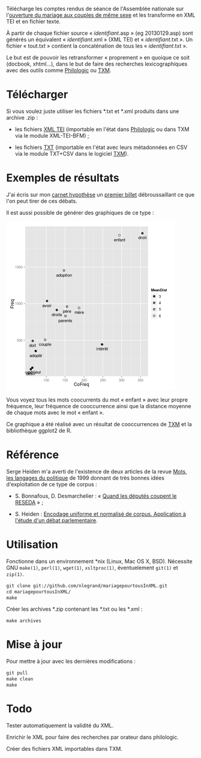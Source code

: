 Télécharge les comptes rendus de séance de l'Assemblée nationale sur
l'[ouverture du mariage aux couples de même
sexe](http://www.assemblee-nationale.fr/14/dossiers/mariage_personnes_meme_sexe.asp)
et les transforme en XML TEI et en fichier texte.

À partir de chaque fichier source « _identifiant_.asp » (eg
20130129.asp) sont générés un équivalent « _identifiant_.xml » (XML
TEI) et « _identifiant_.txt ». Un fichier « tout.txt » contient la
concaténation de tous les « _identifiant_.txt ».

Le but est de pouvoir les retransformer « proprement » en quoique ce
soit (docbook, xhtml...), dans le but de faire des recherches
lexicographiques avec des outils comme
[Philologic](https://sites.google.com/site/philologic3/) ou
[TXM](http://textometrie.ens-lyon.fr/).

Télécharger
===========

Si vous voulez juste utiliser les fichiers *.txt et *.xml produits
dans une archive .zip :

- les fichiers [XML
  TEI](http://perso.obspm.fr/nicolas.legrand/MPT-TEI.zip) (importable
  en l'état dans
  [Philologic](https://sites.google.com/site/philologic3/) ou dans TXM
  via le module XML-TEI-BFM) ;

- les fichiers
  [TXT](http://perso.obspm.fr/nicolas.legrand/MPT-TXM-TXT-CSV.zip)
  (importable en l'état avec leurs métadonnées en CSV via le module
  TXT+CSV dans le logiciel [TXM](http://textometrie.ens-lyon.fr/)).

Exemples de résultats
=====================

J'ai écris sur mon [carnet hypothèse](http://eproto.hypotheses.org/)
un [premier billet](http://eproto.hypotheses.org/126) débroussaillant
ce que l'on peut tirer de ces débats.

Il est aussi possible de générer des graphiques de ce type :

![enfant](enfant.png)

Vous voyez tous les mots coocurrents du mot « enfant » avec leur
propre fréquence, leur fréquence de cooccurrence ainsi que la
distance moyenne de chaque mots avec le mot « enfant ».

Ce graphique a été réalisé avec un résultat de cooccurrences de
[TXM](http://textometrie.ens-lyon.fr/) et la bibliothèque ggplot2 de
R.

Référence
=========

Serge Heiden m'a averti de l'existence de deux articles de la revue
[Mots, les langages du politique](http://mots.revues.org/) de 1999
donnant de très bonnes idées d'exploitation de ce type de corpus :

- S. Bonnafous, D. Desmarchelier : « [Quand les députés coupent le
  RESEDA](http://www.persee.fr/web/revues/home/prescript/article/mots_0243-6450_1999_num_60_1_2166) » ;

- S. Heiden : [Encodage uniforme et normalisé de corpus. Application à
  l'étude d'un débat
  parlementaire](http://www.persee.fr/web/revues/home/prescript/article/mots_0243-6450_1999_num_60_1_2168).

Utilisation
===========

Fonctionne dans un environnement *nix (Linux, Mac OS X,
BSD). Nécessite GNU `make(1)`, `perl(1)`, `wget(1)`, `xsltproc(1)`,
éventuelement `git(1)` et `zip(1)`.

    git clone git://github.com/nlegrand/mariagepourtousInXML.git
    cd mariagepourtousInXML/
    make

Créer les archives *.zip contenant les *.txt ou les *.xml :

    make archives

Mise à jour
===========

Pour mettre à jour avec les dernières modifications :

    git pull
    make clean
    make

Todo
====

Tester automatiquement la validité du XML.

Enrichir le XML pour faire des recherches par orateur dans philologic.

Créer des fichiers XML importables dans TXM.
